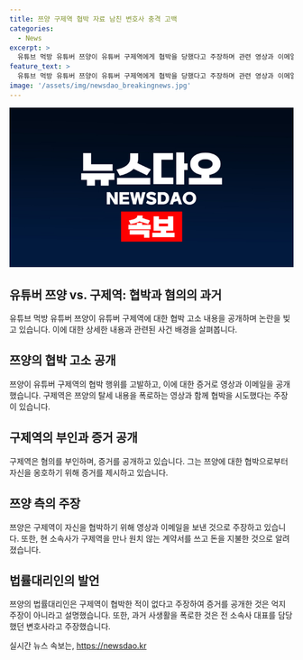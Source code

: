```yaml
---
title: 쯔양 구제역 협박 자료 남친 변호사 충격 고백
categories:
  - News
excerpt: >
  유튜브 먹방 유튜버 쯔양이 유튜버 구제역에게 협박을 당했다고 주장하며 관련 영상과 이메일을 공개했다. 쯔양은 구제역이 자신을 협박하기 위해 영상과 메일을 보낸 것으로 주장하고, 법률대리인도 구제역 등을 검찰에 고소한 상태이다. 이 사건은 유튜브 채널 가로세로연구소가 쯔양의 과거를 이용하여 협박을 받았다는 주장과 관련돼 있으며, 구제역은 이를 부인하고 있다. 현재 수사가 진행 중이며, 사건의 전말과 진상에 대한 관심이 증폭되고 있다.
feature_text: >
  유튜브 먹방 유튜버 쯔양이 유튜버 구제역에게 협박을 당했다고 주장하며 관련 영상과 이메일을 공개했다. 쯔양은 구제역이 자신을 협박하기 위해 영상과 메일을 보낸 것으로 주장하고, 법률대리인도 구제역 등을 검찰에 고소한 상태이다. 이 사건은 유튜브 채널 가로세로연구소가 쯔양의 과거를 이용하여 협박을 받았다는 주장과 관련돼 있으며, 구제역은 이를 부인하고 있다. 현재 수사가 진행 중이며, 사건의 전말과 진상에 대한 관심이 증폭되고 있다.
image: '/assets/img/newsdao_breakingnews.jpg'
---
```


<p><img src="/assets/img/newsdao_breakingnews.jpg" alt="firstkoreanews 속보" /></p>

<h2 data-ke-size="size26">유튜버 쯔양 vs. 구제역: 협박과 혐의의 과거</h2>

<p data-ke-size="size16">유튜브 먹방 유튜버 쯔양이 유튜버 구제역에 대한 협박 고소 내용을 공개하며 논란을 빚고 있습니다. 이에 대한 상세한 내용과 관련된 사건 배경을 살펴봅니다.</p>

<h2 data-ke-size="size24">쯔양의 협박 고소 공개</h2>

<p data-ke-size="size16">쯔양이 유튜버 구제역의 협박 행위를 고발하고, 이에 대한 증거로 영상과 이메일을 공개했습니다. 구제역은 쯔양의 탈세 내용을 폭로하는 영상과 함께 협박을 시도했다는 주장이 있습니다.</p>

<h2 data-ke-size="size24">구제역의 부인과 증거 공개</h2>

<p data-ke-size="size16">구제역은 혐의를 부인하며, 증거를 공개하고 있습니다. 그는 쯔양에 대한 협박으로부터 자신을 옹호하기 위해 증거를 제시하고 있습니다.</p>

<h2 data-ke-size="size24">쯔양 측의 주장</h2>

<p data-ke-size="size16">쯔양은 구제역이 자신을 협박하기 위해 영상과 이메일을 보낸 것으로 주장하고 있습니다. 또한, 현 소속사가 구제역을 만나 원치 않는 계약서를 쓰고 돈을 지불한 것으로 알려졌습니다.</p>

<h2 data-ke-size="size24">법률대리인의 발언</h2>

<p data-ke-size="size16">쯔양의 법률대리인은 구제역이 협박한 적이 없다고 주장하여 증거를 공개한 것은 억지 주장이 아니라고 설명했습니다. 또한, 과거 사생활을 폭로한 것은 전 소속사 대표를 담당했던 변호사라고 주장했습니다.</p>
실시간 뉴스 속보는, <a href="https://newsdao.kr" rel="dofollow">https://newsdao.kr</a>


